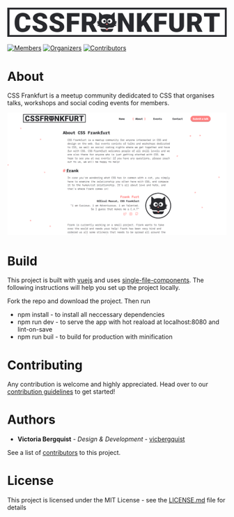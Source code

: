 ![Logo](docs/cssfrankfurt.png)

<p align="center">
  
  [![Members](https://img.shields.io/badge/members-%2B100-ff8282.svg?colorA=292A2E)](https://www.meetup.com/cssfrankfurt/members/) [![Organizers](https://img.shields.io/badge/organizers-3-292A2E.svg?colorA=ff8282&colorB=292A2E)](https://github.com/orgs/cssfrankfurt/people?utf8=✓&query=+role%3Aowner) [![Contributors](https://img.shields.io/github/contributors/cssfrankfurt/cssfrankfurt.de.svg?colorA=ff8282&colorB=292A2E&label=contributors%20)](https://github.com/cssfrankfurt/cssfrankfurt.de/graphs/contributors)
</p>

# About

CSS Frankfurt is a meetup community dedidcated to CSS that organises talks, workshops and social coding events for members.

![Screenshot](docs/screenshot.png)
# Build

This project is built with [vuejs](https://vuejs.org) and uses [single-file-components](https://vuejs.org/v2/guide/single-file-components.html).
 The following instructions will help you set up the project locally.

Fork the repo and download the project. Then run
* npm install - to install all neccessary dependencies
* npm run dev - to serve the app with hot reaload at localhost:8080 and lint-on-save
* npm run buil - to build for production with minification

# Contributing

Any contribution is welcome and highly appreciated. Head over to our [contribution guidelines](docs/CONTRIBUTING.md) to get started!

# Authors

* **Victoria Bergquist** - *Design & Development* - [vicbergquist](https://github.com/vicbergquist)

See a list of [contributors](https://github.com/cssfrankfurt/cssfrankfurt.de/graphs/contributors) to this project.

# License

This project is licensed under the MIT License - see the [LICENSE.md](LICENSE.md) file for details
